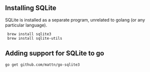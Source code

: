 ## Installing SQLite

SQLite is installed as a separate program, unrelated to golang (or any particular language).

```
 brew install sqlite3
 brew install sqlite-utils
 ```

## Adding support for SQLite to go


```
go get github.com/mattn/go-sqlite3
```
